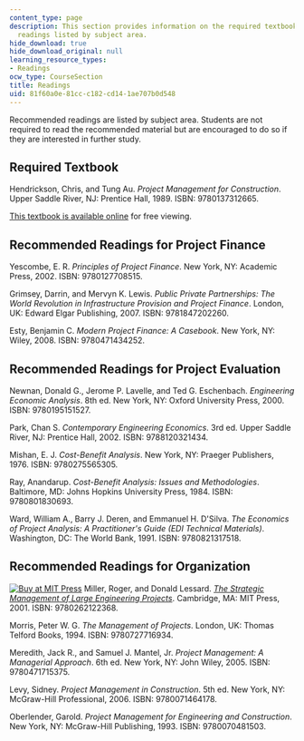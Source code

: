 ```yaml
---
content_type: page
description: This section provides information on the required textbooks and recommended
  readings listed by subject area.
hide_download: true
hide_download_original: null
learning_resource_types:
- Readings
ocw_type: CourseSection
title: Readings
uid: 81f60a0e-81cc-c182-cd14-1ae707b0d548
---
```


Recommended readings are listed by subject area. Students are not required to read the recommended material but are encouraged to do so if they are interested in further study.

Required Textbook
-----------------

Hendrickson, Chris, and Tung Au. _Project Management for Construction_. Upper Saddle River, NJ: Prentice Hall, 1989. ISBN: 9780137312665.

[This textbook is available online](http://pmbook.ce.cmu.edu/) for free viewing.

Recommended Readings for Project Finance
----------------------------------------

Yescombe, E. R. _Principles of Project Finance_. New York, NY: Academic Press, 2002. ISBN: 9780127708515.

Grimsey, Darrin, and Mervyn K. Lewis. _Public Private Partnerships: The World Revolution in Infrastructure Provision and Project Finance_. London, UK: Edward Elgar Publishing, 2007. ISBN: 9781847202260.

Esty, Benjamin C. _Modern Project Finance: A Casebook_. New York, NY: Wiley, 2008. ISBN: 9780471434252.

Recommended Readings for Project Evaluation
-------------------------------------------

Newnan, Donald G., Jerome P. Lavelle, and Ted G. Eschenbach. _Engineering Economic Analysis_. 8th ed. New York, NY: Oxford University Press, 2000. ISBN: 9780195151527.

Park, Chan S. _Contemporary Engineering Economics_. 3rd ed. Upper Saddle River, NJ: Prentice Hall, 2002. ISBN: 9788120321434.

Mishan, E. J. _Cost-Benefit Analysis_. New York, NY: Praeger Publishers, 1976. ISBN: 9780275565305.

Ray, Anandarup. _Cost-Benefit Analysis: Issues and Methodologies_. Baltimore, MD: Johns Hopkins University Press, 1984. ISBN: 9780801830693.

Ward, William A., Barry J. Deren, and Emmanuel H. D'Silva. _The Economics of Project Analysis: A Practitioner's Guide (EDI Technical Materials)_. Washington, DC: The World Bank, 1991. ISBN: 9780821317518.

Recommended Readings for Organization
-------------------------------------

[![Buy at MIT Press](/images/mp_logo.gif)](https://mitpress.mit.edu/9780262122368) Miller, Roger, and Donald Lessard. [_The Strategic Management of Large Engineering Projects_](https://mitpress.mit.edu/9780262122368). Cambridge, MA: MIT Press, 2001. ISBN: 9780262122368.

Morris, Peter W. G. _The Management of Projects_. London, UK: Thomas Telford Books, 1994. ISBN: 9780727716934.

Meredith, Jack R., and Samuel J. Mantel, Jr. _Project Management: A Managerial Approach_. 6th ed. New York, NY: John Wiley, 2005. ISBN: 9780471715375.

Levy, Sidney. _Project Management in Construction_. 5th ed. New York, NY: McGraw-Hill Professional, 2006. ISBN: 9780071464178.

Oberlender, Garold. _Project Management for Engineering and Construction_. New York, NY: McGraw-Hill Publishing, 1993. ISBN: 9780070481503.